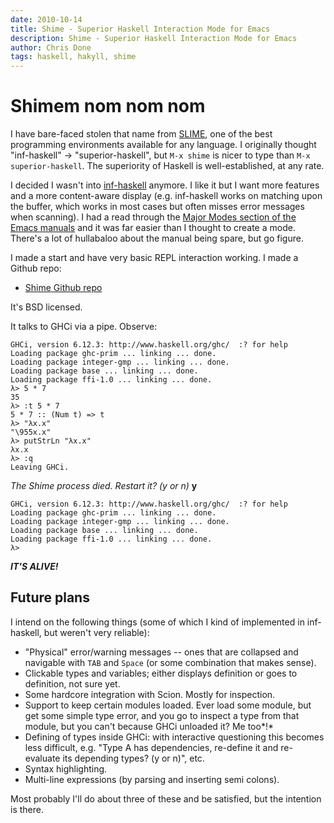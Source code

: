 ```yaml
---
date: 2010-10-14
title: Shime - Superior Haskell Interaction Mode for Emacs
description: Shime - Superior Haskell Interaction Mode for Emacs
author: Chris Done
tags: haskell, hakyll, shime
---
```


# Shimem nom nom nom

I have bare-faced stolen that name from
[SLIME](http://common-lisp.net/project/slime/), one of the best
programming environments available for any language. I originally
thought "inf-haskell" → "superior-haskell", but `M-x shime` is
nicer to type than `M-x superior-haskell`. The superiority of
Haskell is well-established, at any rate.

I decided I wasn't into
[inf-haskell](http://code.haskell.org/haskellmode-emacs/inf-haskell.el)
anymore. I like it but I want more features and a more
content-aware display (e.g. inf-haskell works on matching upon
the buffer, which works in most cases but often misses error
messages when scanning). I had a read through the
[Major Modes section of the Emacs manuals](http://www.gnu.org/s/emacs/manual/html_node/elisp/Major-Modes.html#Major-Modes)
and it was far easier than I thought to create a mode. There's a
lot of hullabaloo about the manual being spare, but go figure.

I made a start and have very basic REPL interaction working. I
made a Github repo:

  * [Shime Github repo](http://github.com/chrisdone/shime)

It's BSD licensed.

It talks to GHCi via a pipe. Observe:

    GHCi, version 6.12.3: http://www.haskell.org/ghc/  :? for help
    Loading package ghc-prim ... linking ... done.
    Loading package integer-gmp ... linking ... done.
    Loading package base ... linking ... done.
    Loading package ffi-1.0 ... linking ... done.
    λ> 5 * 7
    35
    λ> :t 5 * 7
    5 * 7 :: (Num t) => t
    λ> "λx.x"
    "\955x.x"
    λ> putStrLn "λx.x"
    λx.x
    λ> :q
    Leaving GHCi.

*The Shime process died. Restart it? (y or n)* **y**

    GHCi, version 6.12.3: http://www.haskell.org/ghc/  :? for help
    Loading package ghc-prim ... linking ... done.
    Loading package integer-gmp ... linking ... done.
    Loading package base ... linking ... done.
    Loading package ffi-1.0 ... linking ... done.
    λ>

***IT'S ALIVE!***

## Future plans

I intend on the following things (some of which I kind of
implemented in inf-haskell, but weren't very reliable):

* "Physical" error/warning messages -- ones that are collapsed
  and navigable with `TAB` and `Space` (or some combination that
  makes sense).
* Clickable types and variables; either displays definition or
  goes to definition, not sure yet.
* Some hardcore integration with Scion. Mostly for inspection.
* Support to keep certain modules loaded. Ever load some module,
  but get some simple type error, and you go to inspect a type
  from that module, but you can't because GHCi unloaded it? Me
  too*!*
* Defining of types inside GHCi: with interactive questioning
  this becomes less difficult, e.g. "Type A has dependencies,
  re-define it and re-evaluate its depending types? (y or n)",
  etc.
* Syntax highlighting.
* Multi-line expressions (by parsing and inserting semi colons).

Most probably I'll do about three of these and be satisfied, but
the intention is there.
